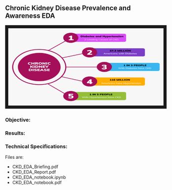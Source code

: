 ## Chronic Kidney Disease Prevalence and Awareness EDA

<img src="./CKD.png" 
 width="600" height="250" border="10" />

### Objective:


### Results:




### Technical Specifications:
Files are:
* CKD_EDA_Briefing.pdf
* CKD_EDA_Report.pdf
* CKD_EDA_notebook.ipynb
* CKD_EDA_notebook.pdf
